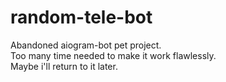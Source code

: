 # random-tele-bot
Abandoned aiogram-bot pet project.  
Too many time needed to make it work flawlessly.  
Maybe i'll return to it later.